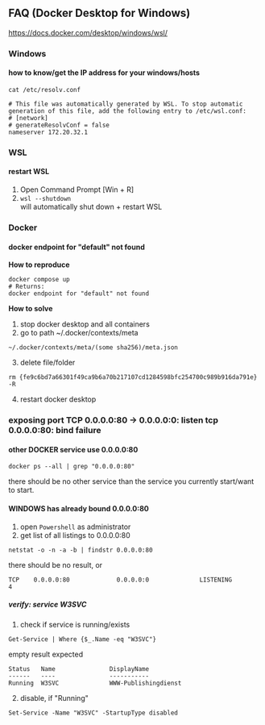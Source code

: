 ## FAQ (Docker Desktop for Windows)

https://docs.docker.com/desktop/windows/wsl/

### Windows
#### how to know/get the IP address for your windows/hosts
```
cat /etc/resolv.conf
```
```
# This file was automatically generated by WSL. To stop automatic generation of this file, add the following entry to /etc/wsl.conf:
# [network]
# generateResolvConf = false
nameserver 172.20.32.1
```

### WSL
#### restart WSL
1. Open Command Prompt [Win + R]
2. ```wsl --shutdown```<br>
will automatically shut down + restart WSL

### Docker
#### docker endpoint for "default" not found

**How to reproduce**
```
docker compose up
# Returns:
docker endpoint for "default" not found
```
**How to solve**
1. stop docker desktop and all containers
2. go to path ~/.docker/contexts/meta
```
~/.docker/contexts/meta/(some sha256)/meta.json
```
3. delete file/folder
```
rm {fe9c6bd7a66301f49ca9b6a70b217107cd1284598bfc254700c989b916da791e} -R
```
4. restart docker desktop

### exposing port TCP 0.0.0.0:80 -> 0.0.0.0:0: listen tcp 0.0.0.0:80: bind failure

#### other DOCKER service use 0.0.0.0:80
```
docker ps --all | grep "0.0.0.0:80"
```
there should be no other service than the service you currently start/want to start.
#### WINDOWS has already bound 0.0.0.0:80
1. open ``Powershell`` as administrator
2. get list of all listings to 0.0.0.0:80 
```
netstat -o -n -a -b | findstr 0.0.0.0:80
```
there should be no result, or
```
TCP    0.0.0.0:80             0.0.0.0:0              LISTENING         4
```
##### verify: service W3SVC
1. check if service is running/exists
```
Get-Service | Where {$_.Name -eq "W3SVC"}
```
empty result expected
```
Status   Name               DisplayName
------   ----               -----------
Running  W3SVC              WWW-Publishingdienst
```
2. disable, if "Running"
```
Set-Service -Name "W3SVC" -StartupType disabled
```

